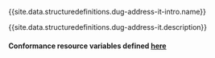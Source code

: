 {{site.data.structuredefinitions.dug-address-it-intro.name}}

{{site.data.structuredefinitions.dug-address-it.description}}

#### Conformance resource variables defined [here](http://wiki.hl7.org/index.php?title=IG_Publisher_Documentation#Jekyll)
